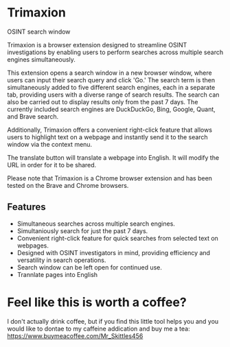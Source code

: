 # Trimaxion
OSINT search window

Trimaxion is a browser extension designed to streamline OSINT investigations by enabling users to perform searches across multiple search engines simultaneously.

This extension opens a search window in a new browser window, where users can input their search query and click 'Go.' The search term is then simultaneously added to five different search engines, each in a separate tab, providing users with a diverse range of search results. The search can also be carried out to display results only from the past 7 days. The currently included search engines are DuckDuckGo, Bing, Google, Quant, and Brave search.

Additionally, Trimaxion offers a convenient right-click feature that allows users to highlight text on a webpage and instantly send it to the search window via the context menu.

The translate button will translate a webpage into English. It will modify the URL in order for it to be shared. 

Please note that Trimaxion is a Chrome browser extension and has been tested on the Brave and Chrome browsers.

## Features
- Simultaneous searches across multiple search engines.
- Simultaniously search for just the past 7 days.
- Convenient right-click feature for quick searches from selected text on webpages.
- Designed with OSINT investigators in mind, providing efficiency and versatility in search operations.
- Search window can be left open for continued use.
- Trannlate pages into English



# Feel like this is worth a coffee?

I don't actually drink coffee, but if you find this little tool helps you and you would like to dontae to my caffeine addication and buy me a tea:
https://www.buymeacoffee.com/Mr_Skittles456 


